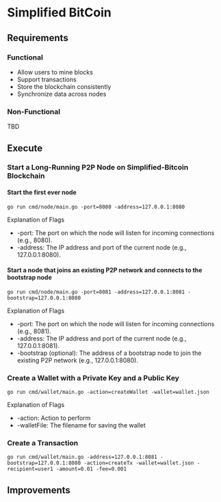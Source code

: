 # Simplified BitCoin
## Requirements
### Functional
- Allow users to mine blocks
- Support transactions
- Store the blockchain consistently
- Synchronize data across nodes

### Non-Functional
TBD

## Execute
### Start a Long-Running P2P Node on Simplified-Bitcoin Blockchain

#### Start the first ever node
```
go run cmd/node/main.go -port=8080 -address=127.0.0.1:8080
```

Explanation of Flags
- -port: The port on which the node will listen for incoming connections (e.g., 8080).
- -address: The IP address and port of the current node (e.g., 127.0.0.1:8080).

#### Start a node that joins an existing P2P network and connects to the bootstrap node
```
go run cmd/node/main.go -port=8081 -address=127.0.0.1:8081 -bootstrap=127.0.0.1:8080
```

Explanation of Flags
- -port: The port on which the node will listen for incoming connections (e.g., 8081).
- -address: The IP address and port of the current node (e.g., 127.0.0.1:8081).
- -bootstrap (optional): The address of a bootstrap node to join the existing P2P network (e.g., 127.0.0.1:8080).

### Create a Wallet with a Private Key and a Public Key
```
go run cmd/wallet/main.go -action=createWallet -wallet=wallet.json
```

Explanation of Flags
- -action: Action to perform
- -walletFile: The filename for saving the wallet

### Create a Transaction
```
go run cmd/wallet/main.go -address=127.0.0.1:8081 -bootstrap=127.0.0.1:8080 -action=createTx -wallet=wallet.json -recipient=user1 -amount=0.01 -fee=0.001
```

## Improvements

